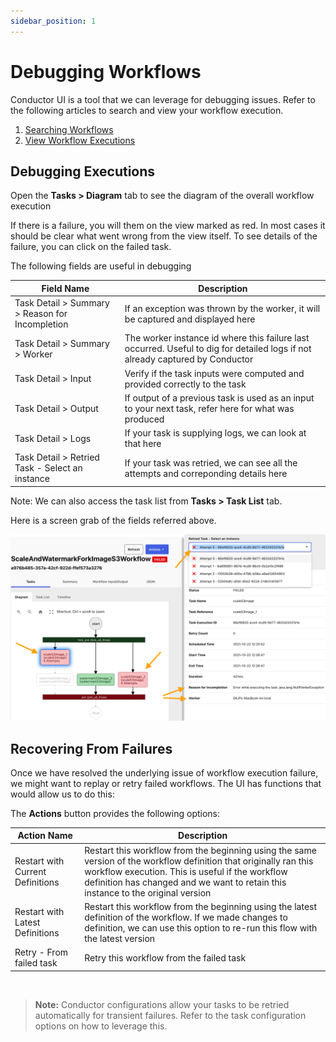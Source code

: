 ```yaml
---
sidebar_position: 1
---
```


# Debugging Workflows

Conductor UI is a tool that we can leverage for debugging issues. Refer to the following articles to search and view
your workflow execution.

1. [Searching Workflows](searching-workflows.md)
2. [View Workflow Executions](view-workflow-executions.md)


## Debugging Executions

Open the **Tasks > Diagram** tab to see the diagram of the overall workflow execution

If there is a failure, you will them on the view marked as red. In most cases it should be clear what went wrong from
the view itself. To see details of the failure, you can click on the failed task.

The following fields are useful in debugging

| Field Name                                      | Description                                                                                                                   |
|-------------------------------------------------|-------------------------------------------------------------------------------------------------------------------------------|
| Task Detail > Summary > Reason for Incompletion | If an exception was thrown by the worker, it will be captured and displayed here                                              |
| Task Detail > Summary > Worker                  | The worker instance id where this failure last occurred. Useful to dig for detailed logs if not already captured by Conductor |
| Task Detail > Input                             | Verify if the task inputs were computed and provided correctly to the task                                                    |
| Task Detail > Output                            | If output of a previous task is used as an input to your next task, refer here for what was produced                          |
| Task Detail > Logs                              | If your task is supplying logs, we can look at that here                                                                      |
| Task Detail > Retried Task - Select an instance | If your task was retried, we can see all the attempts and correponding details here                                           |

Note: We can also access the task list from **Tasks > Task List** tab.

Here is a screen grab of the fields referred above.

![Debugging Wowkflow Execution](workflow_debugging.png)

## Recovering From Failures

Once we have resolved the underlying issue of workflow execution failure, we might want to replay or retry failed
workflows. The UI has functions that would allow us to do this:

The **Actions** button provides the following options:

|Action Name|Description|
|---|---|
| Restart with Current Definitions | Restart this workflow from the beginning using the same version of the workflow definition that originally ran this workflow execution. This is useful if the workflow definition has changed and we want to retain this instance to the original version|
| Restart with Latest Definitions | Restart this workflow from the beginning using the latest definition of the workflow. If we made changes to definition, we can use this option to re-run this flow with the latest version| 
| Retry - From failed task | Retry this workflow from the failed task| 

<br/>

> **Note:** Conductor configurations allow your tasks to be retried automatically for transient failures.
> Refer to the task configuration options on how to leverage this.  
